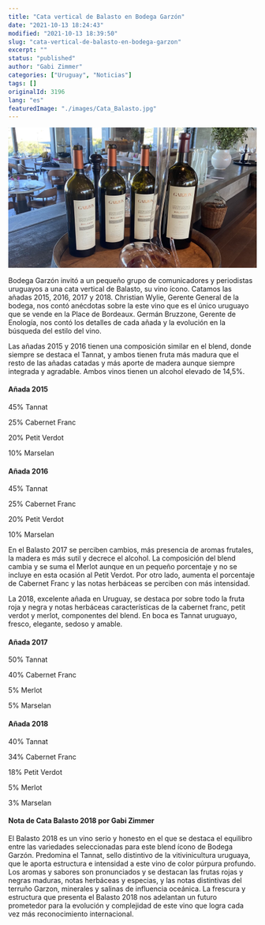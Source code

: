 ```yaml
---
title: "Cata vertical de Balasto en Bodega Garzón"
date: "2021-10-13 18:24:43"
modified: "2021-10-13 18:39:50"
slug: "cata-vertical-de-balasto-en-bodega-garzon"
excerpt: ""
status: "published"
author: "Gabi Zimmer"
categories: ["Uruguay", "Noticias"]
tags: []
originalId: 3196
lang: "es"
featuredImage: "./images/Cata_Balasto.jpg"
---
```


![Cata vertical de Balasto en Bodega Garzón](./images/Cata_Balasto.jpg)

Bodega Garzón invitó a un pequeño grupo de comunicadores y periodistas uruguayos a una cata vertical de Balasto, su vino ícono. Catamos las añadas 2015, 2016, 2017 y 2018. Christian Wylie, Gerente General de la bodega, nos contó anécdotas sobre la este vino que es el único uruguayo que se vende en la Place de Bordeaux. Germán Bruzzone, Gerente de Enología, nos contó los detalles de cada añada y la evolución en la búsqueda del estilo del vino.


Las añadas 2015 y 2016 tienen una composición similar en el blend, donde siempre se destaca el Tannat, y ambos tienen fruta más madura que el resto de las añadas catadas y más aporte de madera aunque siempre integrada y agradable. Ambos vinos tienen un alcohol elevado de 14,5%.



#### Añada 2015


45% Tannat


25% Cabernet Franc


20% Petit Verdot


10% Marselan



#### Añada 2016


45% Tannat


25% Cabernet Franc


20% Petit Verdot


10% Marselan



En el Balasto 2017 se perciben cambios, más presencia de aromas frutales, la madera es más sutil y decrece el alcohol. La composición del blend cambia y se suma el Merlot aunque en un pequeño porcentaje y no se incluye en esta ocasión al Petit Verdot. Por otro lado, aumenta el porcentaje de Cabernet Franc y las notas herbáceas se perciben con más intensidad.


La 2018, excelente añada en Uruguay, se destaca por sobre todo la fruta roja y negra y notas herbáceas características de la cabernet franc, petit verdot y merlot, componentes del blend. En boca es Tannat uruguayo, fresco, elegante, sedoso y amable.


#### Añada 2017


50% Tannat


40% Cabernet Franc


5% Merlot


5% Marselan



#### Añada 2018


40% Tannat


34% Cabernet Franc


18% Petit Verdot


5% Merlot


3% Marselan



#### Nota de Cata Balasto 2018 por Gabi Zimmer


El Balasto 2018 es un vino serio y honesto en el que se destaca el equilibro entre las variedades seleccionadas para este blend ícono de Bodega Garzón. Predomina el Tannat, sello distintivo de la vitivinicultura uruguaya, que le aporta estructura e intensidad a este vino de color púrpura profundo. Los aromas y sabores son pronunciados y se destacan las frutas rojas y negras maduras, notas herbáceas y especias, y las notas distintivas del terruño Garzon, minerales y salinas de influencia oceánica. La frescura y estructura que presenta el Balasto 2018 nos adelantan un futuro prometedor para la evolución y complejidad de este vino que logra cada vez más reconocimiento internacional.